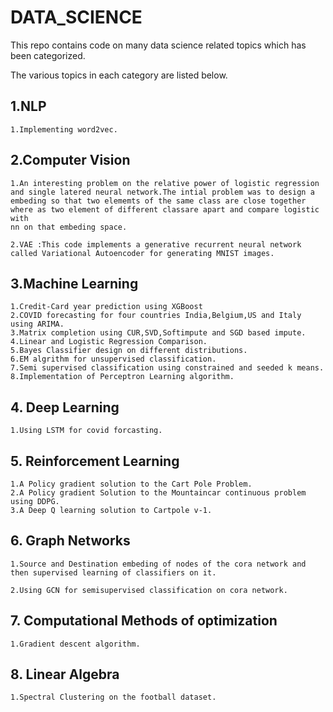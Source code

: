 # DATA_SCIENCE


This repo contains code on many data science related topics which has been categorized.



The various topics in each category are listed below.


## 1.NLP 
	1.Implementing word2vec.


## 2.Computer Vision


	1.An interesting problem on the relative power of logistic regression and single latered neural network.The intial problem was to design a 		embeding so that two elememts of the same class are close together where as two element of different classare apart and compare logistic with 
	nn on that embeding space. 

	2.VAE :This code implements a generative recurrent neural network called Variational Autoencoder for generating MNIST images.

## 3.Machine Learning
	1.Credit-Card year prediction using XGBoost
	2.COVID forecasting for four countries India,Belgium,US and Italy using ARIMA.
	3.Matrix completion using CUR,SVD,Softimpute and SGD based impute.
	4.Linear and Logistic Regression Comparison.
	5.Bayes Classifier design on different distributions.
	6.EM algrithm for unsupervised classification.
	7.Semi supervised classification using constrained and seeded k means.
	8.Implementation of Perceptron Learning algorithm.
	


## 4. Deep Learning
	1.Using LSTM for covid forcasting.


## 5. Reinforcement Learning 
	1.A Policy gradient solution to the Cart Pole Problem.
	2.A Policy gradient Solution to the Mountaincar continuous problem using DDPG.
	3.A Deep Q learning solution to Cartpole v-1.



## 6. Graph Networks

	1.Source and Destination embeding of nodes of the cora network and then supervised learning of classifiers on it.
	
	2.Using GCN for semisupervised classification on cora network.
	 


## 7. Computational Methods of optimization
	1.Gradient descent algorithm.


## 8. Linear Algebra
	1.Spectral Clustering on the football dataset.
